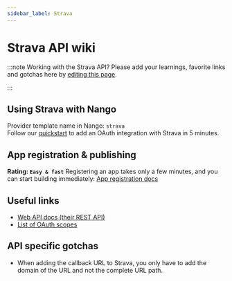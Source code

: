 ```yaml
---
sidebar_label: Strava
---
```


# Strava API wiki

:::note Working with the Strava API?
Please add your learnings, favorite links and gotchas here by [editing this page](https://github.com/nangohq/nango/tree/master/docs/docs/providers/strava.md).

:::

## Using Strava with Nango

Provider template name in Nango: `strava`  
Follow our [quickstart](../quickstart.md) to add an OAuth integration with Strava in 5 minutes.

## App registration & publishing

**Rating: `Easy & fast`**
Registering an app takes only a few minutes, and you can start building immediately: [App registration docs](https://developers.strava.com/docs/getting-started/#account)


## Useful links

-   [Web API docs (their REST API)](https://developers.strava.com/playground)
-   [List of OAuth scopes](https://developers.strava.com/docs/authentication/#:~:text=is%20auto.-,scope,-required%20string%2C%20in)

## API specific gotchas

- When adding the callback URL to Strava, you only have to add the domain of the URL and not the complete URL path.
